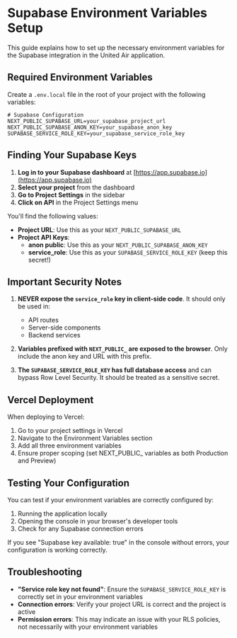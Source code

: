 # Supabase Environment Variables Setup

This guide explains how to set up the necessary environment variables for the Supabase integration in the United Air application.

## Required Environment Variables

Create a `.env.local` file in the root of your project with the following variables:

```
# Supabase Configuration
NEXT_PUBLIC_SUPABASE_URL=your_supabase_project_url
NEXT_PUBLIC_SUPABASE_ANON_KEY=your_supabase_anon_key
SUPABASE_SERVICE_ROLE_KEY=your_supabase_service_role_key
```

## Finding Your Supabase Keys

1. **Log in to your Supabase dashboard** at [https://app.supabase.io](https://app.supabase.io)
2. **Select your project** from the dashboard
3. **Go to Project Settings** in the sidebar
4. **Click on API** in the Project Settings menu

You'll find the following values:

- **Project URL**: Use this as your `NEXT_PUBLIC_SUPABASE_URL`
- **Project API Keys**:
  - **anon public**: Use this as your `NEXT_PUBLIC_SUPABASE_ANON_KEY`
  - **service_role**: Use this as your `SUPABASE_SERVICE_ROLE_KEY` (keep this secret!)

## Important Security Notes

1. **NEVER expose the `service_role` key in client-side code**. It should only be used in:
   - API routes
   - Server-side components
   - Backend services

2. **Variables prefixed with `NEXT_PUBLIC_` are exposed to the browser**. Only include the anon key and URL with this prefix.

3. **The `SUPABASE_SERVICE_ROLE_KEY` has full database access** and can bypass Row Level Security. It should be treated as a sensitive secret.

## Vercel Deployment

When deploying to Vercel:

1. Go to your project settings in Vercel
2. Navigate to the Environment Variables section
3. Add all three environment variables
4. Ensure proper scoping (set NEXT_PUBLIC_ variables as both Production and Preview)

## Testing Your Configuration

You can test if your environment variables are correctly configured by:

1. Running the application locally
2. Opening the console in your browser's developer tools
3. Check for any Supabase connection errors

If you see "Supabase key available: true" in the console without errors, your configuration is working correctly.

## Troubleshooting

- **"Service role key not found"**: Ensure the `SUPABASE_SERVICE_ROLE_KEY` is correctly set in your environment variables
- **Connection errors**: Verify your project URL is correct and the project is active
- **Permission errors**: This may indicate an issue with your RLS policies, not necessarily with your environment variables
